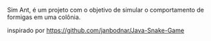 Sim Ant, é um projeto com o objetivo de simular o comportamento de formigas em uma colônia.


inspirado por https://github.com/janbodnar/Java-Snake-Game